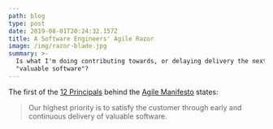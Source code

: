 ```yaml
---
path: blog
type: post
date: 2019-08-01T20:24:32.157Z
title: A Software Engineers' Agile Razor
image: /img/razor-blade.jpg
summary: >-
  Is what I'm doing contributing towards, or delaying delivery the next piece of
  "valuable software"?
---
```

The first of the [12 Principals](https://agilemanifesto.org/principles.html) behind the [Agile Manifesto](https://agilemanifesto.org) states:

> Our highest priority is to satisfy the customer through early and continuous delivery of valuable software.
